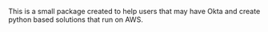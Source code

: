 This is a small package created to help users that may have Okta and 
create python based solutions that run on AWS.
